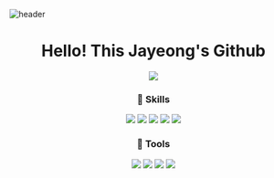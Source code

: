 
![header](https://capsule-render.vercel.app/api?type=Soft&color=gradient&&height=250&section=header&text=Welcome&fontSize=90)
  
<div align="center">
<h1>Hello! This Jayeong's Github</h1>
  <a href="mailto:jcoqa0@gamil.com" target="_blank"><img src="https://img.shields.io/badge/jcoqa0@gamil.com-EA4335?style=flat-square&logo=Gmail&logoColor=white"/></a>

  <h3>📌 Skills </h3>
  <img src="https://img.shields.io/badge/HTML5-E34F26?style=flat-square&logo=HTML5&logoColor=white"/>
  <img src="https://img.shields.io/badge/CSS3-1572B6?style=flat-square&logo=CSS3&logoColor=white"/>
  <img src="https://img.shields.io/badge/JavaScript-F7DF1E?style=flat-square&logo=JavaScript&logoColor=white"/>
  <img src="https://img.shields.io/badge/React-61DAFB?style=flat-square&logo=React&logoColor=white"/>
  <img src="https://img.shields.io/badge/Bootstrap-7952B3?style=flat-square&logo=Bootstrap&logoColor=white"/>
  
  <h3>📌 Tools </h3>
    <img src="https://img.shields.io/badge/Visual Studio-5C2D91?style=flat-square&logo=Visual Studio&logoColor=white"/>
    <img src="https://img.shields.io/badge/Slack-4A154B?style=flat-square&logo=Slack&logoColor=white"/>
    <img src="https://img.shields.io/badge/Notion-000000?style=flat-square&logo=Notion&logoColor=white"/>
    <img src="https://img.shields.io/badge/Git-F05032?style=flat-square&logo=Git&logoColor=white"/>

 
 </a>
</div>






